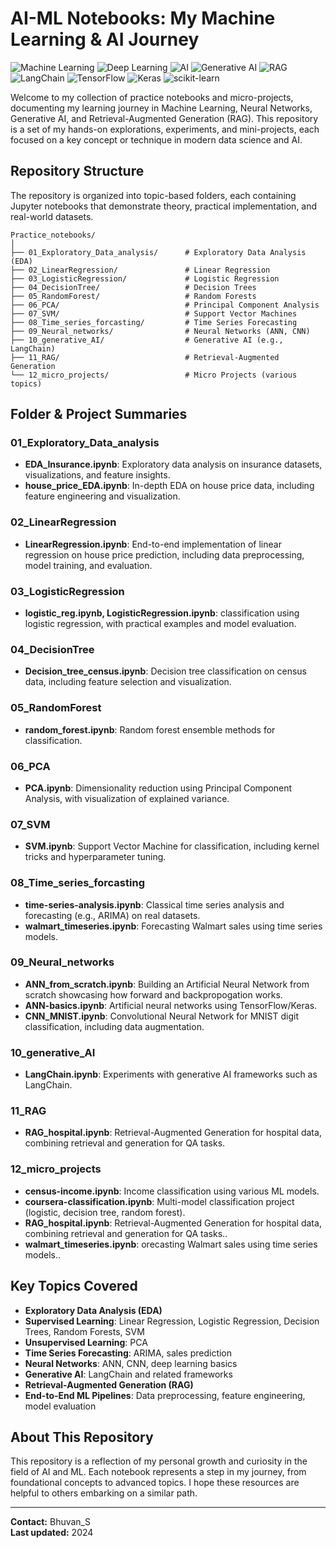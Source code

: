 # AI-ML Notebooks: My Machine Learning & AI Journey

<!-- Skill Badges -->
<p align="left">
  <img src="https://img.shields.io/badge/Machine%20Learning-blue?style=for-the-badge&logo=scikit-learn&logoColor=white" alt="Machine Learning"/>
  <img src="https://img.shields.io/badge/Deep%20Learning-orange?style=for-the-badge&logo=tensorflow&logoColor=white" alt="Deep Learning"/>
  <img src="https://img.shields.io/badge/Artificial%20Intelligence-purple?style=for-the-badge&logo=ai&logoColor=white" alt="AI"/>
  <img src="https://img.shields.io/badge/Generative%20AI-ff69b4?style=for-the-badge&logo=openai&logoColor=white" alt="Generative AI"/>
  <img src="https://img.shields.io/badge/RAG-006400?style=for-the-badge&logo=readthedocs&logoColor=white" alt="RAG"/>
  <img src="https://img.shields.io/badge/LangChain-0052cc?style=for-the-badge&logo=chainlink&logoColor=white" alt="LangChain"/>
  <img src="https://img.shields.io/badge/TensorFlow-FF6F00?style=for-the-badge&logo=tensorflow&logoColor=white" alt="TensorFlow"/>
  <img src="https://img.shields.io/badge/Keras-D00000?style=for-the-badge&logo=keras&logoColor=white" alt="Keras"/>
  <img src="https://img.shields.io/badge/scikit--learn-F7931E?style=for-the-badge&logo=scikit-learn&logoColor=white" alt="scikit-learn"/>
</p>


Welcome to my collection of practice notebooks and micro-projects, documenting my learning journey in Machine Learning, Neural Networks, Generative AI, and Retrieval-Augmented Generation (RAG). This repository is a set of my hands-on explorations, experiments, and mini-projects, each focused on a key concept or technique in modern data science and AI.

## Repository Structure

The repository is organized into topic-based folders, each containing Jupyter notebooks that demonstrate theory, practical implementation, and real-world datasets.

```
Practice_notebooks/
│
├── 01_Exploratory_Data_analysis/      # Exploratory Data Analysis (EDA)
├── 02_LinearRegression/               # Linear Regression
├── 03_LogisticRegression/             # Logistic Regression
├── 04_DecisionTree/                   # Decision Trees
├── 05_RandomForest/                   # Random Forests
├── 06_PCA/                            # Principal Component Analysis
├── 07_SVM/                            # Support Vector Machines
├── 08_Time_series_forcasting/         # Time Series Forecasting
├── 09_Neural_networks/                # Neural Networks (ANN, CNN)
├── 10_generative_AI/                  # Generative AI (e.g., LangChain)
├── 11_RAG/                            # Retrieval-Augmented Generation
└── 12_micro_projects/                 # Micro Projects (various topics)
```

## Folder & Project Summaries

### 01_Exploratory_Data_analysis
- **EDA_Insurance.ipynb**: Exploratory data analysis on insurance datasets, visualizations, and feature insights.
- **house_price_EDA.ipynb**: In-depth EDA on house price data, including feature engineering and visualization.

### 02_LinearRegression
- **LinearRegression.ipynb**: End-to-end implementation of linear regression on house price prediction, including data preprocessing, model training, and evaluation.

### 03_LogisticRegression
- **logistic_reg.ipynb, LogisticRegression.ipynb**: classification using logistic regression, with practical examples and model evaluation.

### 04_DecisionTree
- **Decision_tree_census.ipynb**: Decision tree classification on census data, including feature selection and visualization.

### 05_RandomForest
- **random_forest.ipynb**: Random forest ensemble methods for classification.

### 06_PCA
- **PCA.ipynb**: Dimensionality reduction using Principal Component Analysis, with visualization of explained variance.

### 07_SVM
- **SVM.ipynb**: Support Vector Machine for classification, including kernel tricks and hyperparameter tuning.

### 08_Time_series_forcasting
- **time-series-analysis.ipynb**: Classical time series analysis and forecasting (e.g., ARIMA) on real datasets.
- **walmart_timeseries.ipynb**: Forecasting Walmart sales using time series models.

### 09_Neural_networks
- **ANN_from_scratch.ipynb**: Building an Artificial Neural Network from scratch showcasing how forward and backpropogation works.
- **ANN-basics.ipynb**: Artificial neural networks using TensorFlow/Keras.
- **CNN_MNIST.ipynb**: Convolutional Neural Network for MNIST digit classification, including data augmentation.

### 10_generative_AI
- **LangChain.ipynb**: Experiments with generative AI frameworks such as LangChain.

### 11_RAG
- **RAG_hospital.ipynb**: Retrieval-Augmented Generation for hospital data, combining retrieval and generation for QA tasks.

### 12_micro_projects
- **census-income.ipynb**: Income classification using various ML models.
- **coursera-classification.ipynb**: Multi-model classification project (logistic, decision tree, random forest).
- **RAG_hospital.ipynb**: Retrieval-Augmented Generation for hospital data, combining retrieval and generation for QA tasks..
- **walmart_timeseries.ipynb**: orecasting Walmart sales using time series models..

## Key Topics Covered
- **Exploratory Data Analysis (EDA)**
- **Supervised Learning**: Linear Regression, Logistic Regression, Decision Trees, Random Forests, SVM
- **Unsupervised Learning**: PCA
- **Time Series Forecasting**: ARIMA, sales prediction
- **Neural Networks**: ANN, CNN, deep learning basics
- **Generative AI**: LangChain and related frameworks
- **Retrieval-Augmented Generation (RAG)**
- **End-to-End ML Pipelines**: Data preprocessing, feature engineering, model evaluation

## About This Repository

This repository is a reflection of my personal growth and curiosity in the field of AI and ML. Each notebook represents a step in my journey, from foundational concepts to advanced topics. I hope these resources are helpful to others embarking on a similar path.


---

**Contact:** Bhuvan_S  
**Last updated:** 2024
